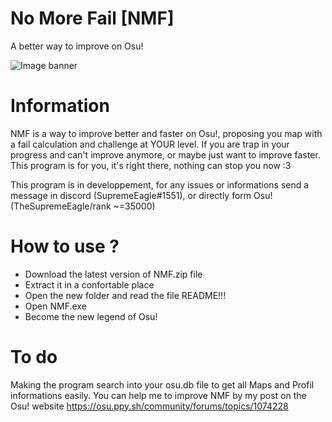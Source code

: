 # No More Fail [NMF]
A better way to improve on Osu!

![Image banner](https://user-images.githubusercontent.com/66701247/84575369-dbb0d200-adac-11ea-8366-52b0d910860d.PNG)

# Information
NMF is a way to improve better and faster on Osu!, proposing you map with a fail calculation and challenge at YOUR level. If you are trap in your progress and can't improve anymore, or maybe just want to improve faster. This program is for you, it's right there, nothing can stop you now :3

This program is in developpement, for any issues or informations send a message in discord (SupremeEagle#1551), or directly form Osu! (TheSupremeEagle/rank ~=35000)

# How to use ?
  - Download the latest version of NMF.zip file
  - Extract it in a confortable place
  - Open the new folder and read the file README!!!
  - Open NMF.exe
  - Become the new legend of Osu!
 
# To do
Making the program search into your osu.db file to get all Maps and Profil informations easily.
You can help me to improve NMF by my post on the Osu! website
https://osu.ppy.sh/community/forums/topics/1074228
